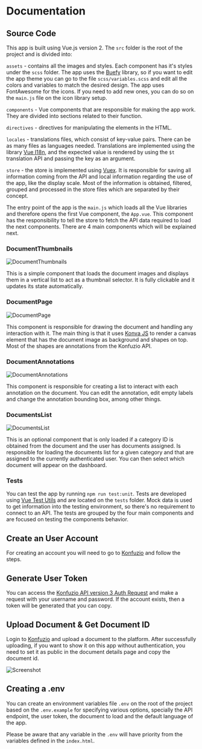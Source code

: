 # Documentation

## Source Code

This app is built using Vue.js version 2. The `src` folder is the root of the project and is divided into:

`assets` - contains all the images and styles. Each component has it's styles under the `scss` folder. The app uses the [Buefy](https://buefy.org) library, so if you want to edit the app theme you can go to the file `scss/variables.scss` and edit all the colors and variables to match the desired design.
The app uses FontAwesome for the icons. If you need to add new ones, you can do so on the `main.js` file on the icon library setup.

`components` - Vue components that are responsible for making the app work. They are divided into sections related to their function.

`directives` - directives for manipulating the elements in the HTML.

`locales` - translations files, which consist of key-value pairs. There can be as many files as languages needed. Translations are implemented using the library [Vue I18n](https://vue-i18n.intlify.dev/), and the expected value is rendered by using the `$t` translation API and passing the key as an argument.

`store` - the store is implemented using [Vuex](https://vuex.vuejs.org/). It is responsible for saving all information coming from the API and local information regarding the use of the app, like the display scale. Most of the information is obtained, filtered, grouped and processed in the store files which are separated by their concept.

The entry point of the app is the `main.js` which loads all the Vue libraries and therefore opens the first Vue component, the `App.vue`. This component has the responsibility to tell the store to fetch the API data required to load the next components. There are 4 main components which will be explained next.

### DocumentThumbnails

![DocumentThumbnails](http://raw.githubusercontent.com/konfuzio-ai/konfuzio-capture-vue/main/docs/document_thumbnails.svg)

This is a simple component that loads the document images and displays them in a vertical list to act as a thumbnail selector. It is fully clickable and it updates its state automatically.

### DocumentPage

![DocumentPage](http://raw.githubusercontent.com/konfuzio-ai/konfuzio-capture-vue/main/docs/document_page.svg)

This component is responsible for drawing the document and handling any interaction with it. The main thing is that it uses [Konva JS](https://konvajs.org/docs/vue/index.html) to render a canvas element that has the document image as background and shapes on top. Most of the shapes are annotations from the Konfuzio API.

### DocumentAnnotations

![DocumentAnnotations](http://raw.githubusercontent.com/konfuzio-ai/konfuzio-capture-vue/main/docs/document_annotations.svg)

This component is responsible for creating a list to interact with each annotation on the document. You can edit the annotation, edit empty labels and change the annotation bounding box, among other things.

### DocumentsList

![DocumentsList](http://raw.githubusercontent.com/konfuzio-ai/konfuzio-capture-vue/main/docs/documents_list.gif)

This is an optional component that is only loaded if a category ID is obtained from the document and the user has documents assigned. Is responsible for loading the documents list for a given category and that are assigned to the currently authenticated user. You can then select which document will appear on the dashboard.

### **Tests**

You can test the app by running `npm run test:unit`. Tests are developed using [Vue Test Utils](https://github.com/vuejs/vue-test-utils) and are located on the `tests` folder. Mock data is used to get information into the testing environment, so there's no requirement to connect to an API. The tests are grouped by the four main components and are focused on testing the components behavior.

## Create an User Account

For creating an account you will need to go to [Konfuzio](https://app.konfuzio.com/) and follow the steps.

## Generate User Token

You can access the [Konfuzio API version 3 Auth Request](https://app.konfuzio.com/v3/swagger/#/auth/auth_create) and make a request with your username and password. If the account exists, then a token will be generated that you can copy.

## Upload Document & Get Document ID

Login to [Konfuzio](https://app.konfuzio.com/) and upload a document to the platform. After successfully uploading, if you want to show it on this app without authentication, you need to set it as public in the document details page and copy the document id.

![Screenshot](http://raw.githubusercontent.com/konfuzio-ai/konfuzio-capture-vue/main/docs/doc_info.png)

## Creating a .env

You can create an environment variables file `.env` on the root of the project based on the `.env.example` for specifying various options, specially the API endpoint, the user token, the document to load and the default language of the app.

Please be aware that any variable in the `.env` will have priority from the variables defined in the `index.html`.

